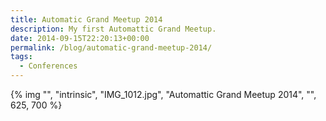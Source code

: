 ```yaml
---
title: Automatic Grand Meetup 2014
description: My first Automattic Grand Meetup.
date: 2014-09-15T22:20:13+00:00
permalink: /blog/automatic-grand-meetup-2014/
tags:
  - Conferences
---
```


{% img "", "intrinsic", "IMG_1012.jpg", "Automattic Grand Meetup 2014", "", 625, 700 %}
